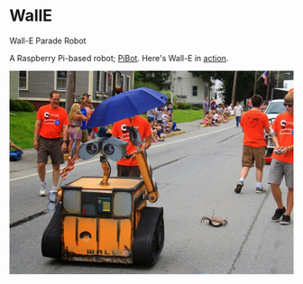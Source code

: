 WallE
=====

Wall-E Parade Robot 

A Raspberry Pi-based robot; [PiBot](https://github.com/FRC4564/BasicPiBot).  Here's Wall-E in [action](https://drive.google.com/open?id=0BzYBRXXxIHI0eU9DLWpzRWIzVUE).

![Wall-E Parade image](https://github.com/FRC4564/images/raw/master/WalleParade.JPG)
